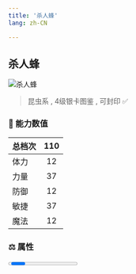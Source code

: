 ```yaml
---
title: '杀人蜂'
lang: zh-CN

---
```



## 杀人蜂

![杀人蜂](https://user-images.githubusercontent.com/78347270/115956321-1c35bc00-a537-11eb-9f7d-145506379c3b.gif) 

> 昆虫系 , 4级银卡图鉴<Card :type="1" /> , 可封印 ✅ 


### 💪 能力数值

| 总档次       | 110            |
| :----------- |:-------------:|
| 体力      | 12   <Stars :number="1" />  |
| 力量      | 37   <Stars :number="3.5" />  |
| 防御      | 12  <Stars :number="1" />  | 
| 敏捷      | 37  <Stars :number="3.5" />  | 
| 魔法      | 12  <Stars :number="1" />   | 


### ⚖️ 属性


<Progress earth :number="5" />

<Progress water :number="0" />

<Progress fire :number="0" />

<Progress wind :number="5" />

### ✨ 技能栏 <Strong>8个</Strong>

- 攻击
- 防御
- 吸血攻击 Lv1

### 👶 1级出现点

- 芙蕾雅岛 神木禁地內（331,282）， 参考任务 :scroll: [禁地寻踪](/tasks/1);



